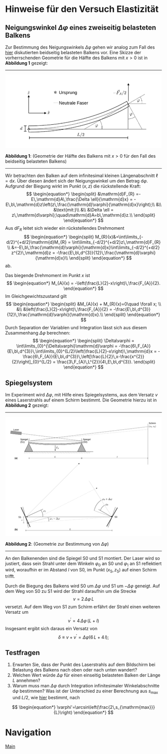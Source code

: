 # Hinweise für den Versuch Elastizität

## Neigungswinkel $\Delta\varphi$ eines zweiseitig belasteten Balkens

Zur Bestimmung des Neigungswinkels $\Delta\varphi$ gehen wir analog zum Fall des [hier](https://gitlab.kit.edu/kit/etp-lehre/p1-praktikum/students/-/blob/main/Elastizitaet/doc/Hinweise-Balken.md) diskutierten beidseitig belasteten Balkens vor. Eine Skizze der vorherrschenden Geometrie für die Hälfte des Balkens mit $x>0$ ist in **Abbildung 1** gezeigt:

---

<img src="../figures/Balken_Spiegel.png" width="1000" style="zoom:100%;" />

**Abbildung 1**: (Geometrie der Hälfte des Balkens mit $x>0$ für den Fall des beidseitig belasteten Balkens)

---

Wir betrachten den Balken auf dem infinitesimal kleinen Längenabschnitt $\ell=\mathrm{d}x$. Über diesen ändert sich der Neigungswinkel um den Betrag $\mathrm{d}\varphi$. Aufgrund der Biegung wirkt im Punkt $(x,z)$ die rückstellende Kraft:
$$
\begin{equation*}
\begin{split}
&\mathrm{d}F_{R} =-E\,\mathrm{d}A\,\frac{\Delta \ell}{\mathrm{d}x} = -E\,b\,\mathrm{d}z\left(z\,\frac{\mathrm{d}\varphi}{\mathrm{d}x}\right);\\
&\\
&\text{mit:}\\
&\\
&\Delta \ell = z\,\mathrm{d\varphi};\quad\mathrm{d}A=b\,\mathrm{d}z.\\
\end{split}
\end{equation*}
$$
Aus $\mathrm{d}F_{R}$ leitet sich wieder ein rückstellendes Drehmoment
$$
\begin{equation*}
\begin{split}
M_{R}(x)&=\int\limits_{-d/2}^{+d/2}\mathrm{d}M_{R} = \int\limits_{-d/2}^{+d/2}z\,\mathrm{d}F_{R} \\
&=-E\,b\,\frac{\mathrm{d}\varphi}{\mathrm{d}x}\int\limits_{-d/2}^{+d/2} z^{2}\,\mathrm{d}z = -\frac{E\,b\,d^{3}}{12}\,\frac{\mathrm{d}\varphi}{\mathrm{d}x}\\
\end{split}
\end{equation*}
$$
ab. 

Das biegende Drehmoment im Punkt $x$ ist
$$
\begin{equation*}
M_{A}(x) = -\left(\frac{L}{2}-x\right)\,\frac{F_{A}}{2}.
\end{equation*}
$$
Im Gleichgewichtszustand gilt
$$
\begin{equation*}
\begin{split}
&M_{A}(x) + M_{R}(x)=0\quad \forall x; \\
&\\
&\left(\frac{L}{2}-x\right)\,\frac{F_{A}}{2} = -\frac{E\,b\,d^{3}}{12}\,\frac{\mathrm{d}\varphi}{\mathrm{d}x}.\\
\end{split}
\end{equation*}
$$
Durch Separation der Variablen und Integration lässt sich aus diesem Zusammenhang $\Delta\varphi$ berechnen: 
$$
\begin{equation*}
\begin{split}
\Delta\varphi = \int\limits_{0}^{\Delta\varphi}\mathrm{d}\varphi = -\frac{6\,F_{A}}{E\,b\,d^{3}}\,\int\limits_{0}^{L/2}\left(\frac{L}{2}-x\right)\,\mathrm{d}x = -\frac{6\,F_{A}}{E\,b\,d^{3}}\,\left[\frac{L}{2}\,x-\frac{x^{2}}{2}\right]_{0}^{L/2} = \frac{3\,F_{A}\,L^{2}}{4\,E\,b\,d^{3}}.
\end{split}
\end{equation*}
$$
## Spiegelsystem

Im Experiment wird $\Delta\varphi$, mit Hilfe eines Spiegelsystems, aus dem Versatz $v$ eines Laserstrahls auf einem Schirm bestimmt. Die Geometrie hierzu ist in **Abbildung 2** gezeigt: 

---

<img src="../figures/Spiegelsystem.png" width="1000" style="zoom:100%;" />

**Abbildung 2**: (Geometrie zur Bestimmung von $\Delta\varphi$)

---

An den Balkenenden sind die Spiegel S0 und S1 montiert. Der Laser wird so justiert, dass sein Strahl unter dem Winkeln $\varphi_{0}$ an S0 und $\varphi_{1}$ an S1 reflektiert wird, woraufhin er im Abstand $l$ von S0, im Punkt $(x_{\mathrm{S}},z_{\mathrm{S}})$ auf einen Schirm trifft.  

Durch die Biegung des Balkens wird S0 um $\Delta\varphi$ und S1 um $-\Delta\varphi$ geneigt. Auf dem Weg von S0 zu S1 wird der Strahl daraufhin um die Strecke 
$$
\begin{equation*}
v = 2\,\Delta\varphi\,L
\end{equation*}
$$
versetzt. Auf dem Weg von S1 zum Schirm erfährt der Strahl einen weiteren Versatz um 
$$
\begin{equation*}
v^{\prime} = 4\,\Delta\varphi\,\left(L+l\right)
\end{equation*}
$$
Insgesamt ergibt sich daraus ein Versatz von 
$$
\begin{equation*}
\delta\equiv v+v^{\prime}=\Delta\varphi\left(6\,L+4\,l\right);
\end{equation*}
$$

## Testfragen

1. Erwarten Sie, dass der Punkt des Laserstrahls auf dem Bildschirm bei Belastung des Balkens nach oben oder nach unten wandert? 
2. Welchen Wert würde $\Delta\varphi$ für einen einseitig belasteten Balken der Länge $L$ annehmen?
3. Warum muss man $\Delta\varphi$ durch Integration infinitesimaler Winkelabschnitte $\mathrm{d}\varphi$ bestimmen? Was ist der Unterschied zu einer Berechnung aus $s_{\mathrm{max}}$ und $L/2$, wie [hier](https://gitlab.kit.edu/kit/etp-lehre/p1-praktikum/students/-/blob/main/Elastizitaet/doc/Hinweise-Balken.md) bestimmt, nach

$$
\begin{equation*}
\varphi'=\arcsin\left(\frac{2\,s_{\mathrm{max}}}{L}\right)
\end{equation*}
$$

# Navigation

[Main](https://gitlab.kit.edu/kit/etp-lehre/p1-praktikum/students/-/tree/main/Elastizitaet)
